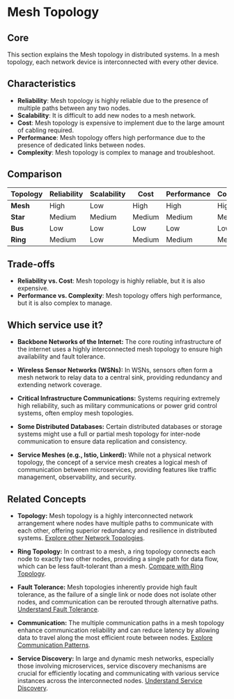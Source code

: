 # Mesh Topology

## Core

This section explains the Mesh topology in distributed systems. In a mesh topology, each network device is interconnected with every other device.

## Characteristics

- **Reliability**: Mesh topology is highly reliable due to the presence of multiple paths between any two nodes.
- **Scalability**: It is difficult to add new nodes to a mesh network.
- **Cost**: Mesh topology is expensive to implement due to the large amount of cabling required.
- **Performance**: Mesh topology offers high performance due to the presence of dedicated links between nodes.
- **Complexity**: Mesh topology is complex to manage and troubleshoot.

## Comparison

| Topology | Reliability | Scalability | Cost | Performance | Complexity |
|---|---|---|---|---|---|
| **Mesh** | High | Low | High | High | High |
| **Star** | Medium | Medium | Medium | Medium | Medium |
| **Bus** | Low | Low | Low | Low | Low |
| **Ring** | Medium | Low | Medium | Medium | Medium |

## Trade-offs

- **Reliability vs. Cost**: Mesh topology is highly reliable, but it is also expensive.
- **Performance vs. Complexity**: Mesh topology offers high performance, but it is also complex to manage.

## Which service use it?



-   **Backbone Networks of the Internet:** The core routing infrastructure of the internet uses a highly interconnected mesh topology to ensure high availability and fault tolerance.

-   **Wireless Sensor Networks (WSNs):** In WSNs, sensors often form a mesh network to relay data to a central sink, providing redundancy and extending network coverage.

-   **Critical Infrastructure Communications:** Systems requiring extremely high reliability, such as military communications or power grid control systems, often employ mesh topologies.

-   **Some Distributed Databases:** Certain distributed databases or storage systems might use a full or partial mesh topology for inter-node communication to ensure data replication and consistency.

-   **Service Meshes (e.g., Istio, Linkerd):** While not a physical network topology, the concept of a service mesh creates a logical mesh of communication between microservices, providing features like traffic management, observability, and security.

## Related Concepts

-   **Topology:** Mesh topology is a highly interconnected network arrangement where nodes have multiple paths to communicate with each other, offering superior redundancy and resilience in distributed systems. [Explore other Network Topologies](../README.md).

-   **Ring Topology:** In contrast to a mesh, a ring topology connects each node to exactly two other nodes, providing a single path for data flow, which can be less fault-tolerant than a mesh. [Compare with Ring Topology](../ring/README.md).

-   **Fault Tolerance:** Mesh topologies inherently provide high fault tolerance, as the failure of a single link or node does not isolate other nodes, and communication can be rerouted through alternative paths. [Understand Fault Tolerance](../../fault-tolerance/README.md).

-   **Communication:** The multiple communication paths in a mesh topology enhance communication reliability and can reduce latency by allowing data to travel along the most efficient route between nodes. [Explore Communication Patterns](../../communication/README.md).

-   **Service Discovery:** In large and dynamic mesh networks, especially those involving microservices, service discovery mechanisms are crucial for efficiently locating and communicating with various service instances across the interconnected nodes. [Understand Service Discovery](../../service-discovery/README.md).
